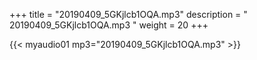 +++
title = "20190409_5GKjlcb1OQA.mp3"
description = " 20190409_5GKjlcb1OQA.mp3 "
weight = 20
+++

{{< myaudio01 mp3="20190409_5GKjlcb1OQA.mp3" >}}

